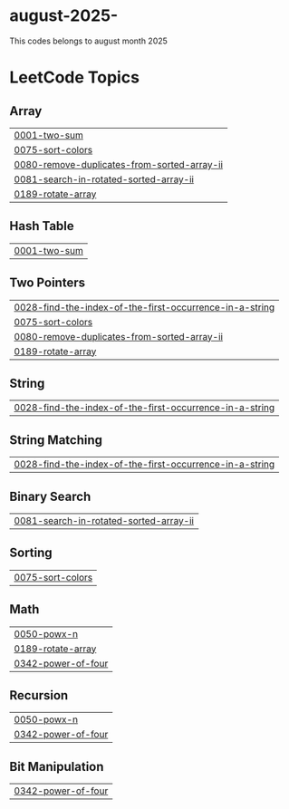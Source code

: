 # august-2025-
This codes belongs to august month 2025

<!---LeetCode Topics Start-->
# LeetCode Topics
## Array
|  |
| ------- |
| [0001-two-sum](https://github.com/Saieshwari715/august-2025-/tree/master/0001-two-sum) |
| [0075-sort-colors](https://github.com/Saieshwari715/august-2025-/tree/master/0075-sort-colors) |
| [0080-remove-duplicates-from-sorted-array-ii](https://github.com/Saieshwari715/august-2025-/tree/master/0080-remove-duplicates-from-sorted-array-ii) |
| [0081-search-in-rotated-sorted-array-ii](https://github.com/Saieshwari715/august-2025-/tree/master/0081-search-in-rotated-sorted-array-ii) |
| [0189-rotate-array](https://github.com/Saieshwari715/august-2025-/tree/master/0189-rotate-array) |
## Hash Table
|  |
| ------- |
| [0001-two-sum](https://github.com/Saieshwari715/august-2025-/tree/master/0001-two-sum) |
## Two Pointers
|  |
| ------- |
| [0028-find-the-index-of-the-first-occurrence-in-a-string](https://github.com/Saieshwari715/august-2025-/tree/master/0028-find-the-index-of-the-first-occurrence-in-a-string) |
| [0075-sort-colors](https://github.com/Saieshwari715/august-2025-/tree/master/0075-sort-colors) |
| [0080-remove-duplicates-from-sorted-array-ii](https://github.com/Saieshwari715/august-2025-/tree/master/0080-remove-duplicates-from-sorted-array-ii) |
| [0189-rotate-array](https://github.com/Saieshwari715/august-2025-/tree/master/0189-rotate-array) |
## String
|  |
| ------- |
| [0028-find-the-index-of-the-first-occurrence-in-a-string](https://github.com/Saieshwari715/august-2025-/tree/master/0028-find-the-index-of-the-first-occurrence-in-a-string) |
## String Matching
|  |
| ------- |
| [0028-find-the-index-of-the-first-occurrence-in-a-string](https://github.com/Saieshwari715/august-2025-/tree/master/0028-find-the-index-of-the-first-occurrence-in-a-string) |
## Binary Search
|  |
| ------- |
| [0081-search-in-rotated-sorted-array-ii](https://github.com/Saieshwari715/august-2025-/tree/master/0081-search-in-rotated-sorted-array-ii) |
## Sorting
|  |
| ------- |
| [0075-sort-colors](https://github.com/Saieshwari715/august-2025-/tree/master/0075-sort-colors) |
## Math
|  |
| ------- |
| [0050-powx-n](https://github.com/Saieshwari715/august-2025-/tree/master/0050-powx-n) |
| [0189-rotate-array](https://github.com/Saieshwari715/august-2025-/tree/master/0189-rotate-array) |
| [0342-power-of-four](https://github.com/Saieshwari715/august-2025-/tree/master/0342-power-of-four) |
## Recursion
|  |
| ------- |
| [0050-powx-n](https://github.com/Saieshwari715/august-2025-/tree/master/0050-powx-n) |
| [0342-power-of-four](https://github.com/Saieshwari715/august-2025-/tree/master/0342-power-of-four) |
## Bit Manipulation
|  |
| ------- |
| [0342-power-of-four](https://github.com/Saieshwari715/august-2025-/tree/master/0342-power-of-four) |
<!---LeetCode Topics End-->